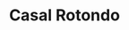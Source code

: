 ---
title: Casal Rotondo

mediaPath: /videos/cr_20_pdea2-1080p.mp4
mediaPosition:  [296988.41041277576,4632786.868594005,139.81255060742663]
mediaRotation:  [0.7077279743155134,0.22557484952108756,0.2033144892388494,0.6378873882593575]
mediaScale: 1
cameraFOV: 27

# Pair of camera points and targets: [final point], ... , [entrance point]
cameraPath: [
    [[296990.48244823905,4632783.948359585,139.43985773919718],[296989.80067278136,4632784.909223525,139.56248732508965]],
    [[296994.9026866668,4632775.896996137,138.55998279576255],[296986.79014326265,4632790.199024034,139.93425989406063]],
    [[296993.770438936,4632771.888035351,138.44427233359963],[296986.8588106399,4632786.606968936,141.2429127978262]],
    [[296995.2133827239,4632768.121093521,143.2745514316362],[296989.491908517,4632783.565760057,142.2861140451723]],
    [[296999.73307219637,4632761.150520475,142.69859870496205],[296989.9462331358,4632774.415387591,141.9836990019136]]
]

animationEntry: 2000
---